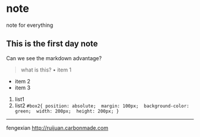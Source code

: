 # note
note for everything
## This is the first day note ##
Can we see the markdown advantage?
> what is this?
• item 1
* item 2
* item 3
1. list1
2. list2
`#box2{
    position: absolute; 
    margin: 100px; 
    background-color: green; 
    width: 200px; 
    height: 200px;
}`
---
fengexian
<http://ruijuan.carbonmade.com>
